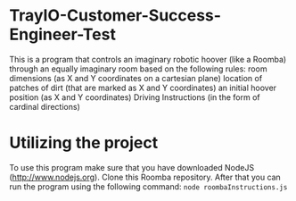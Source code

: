# TrayIO-Customer-Success-Engineer-Test
This is a program that controls an imaginary robotic hoover (like a Roomba) through an equally imaginary room based on the following rules: 
room dimensions (as X and Y coordinates on a cartesian plane)
location of patches of dirt (that are marked as X and Y coordinates)
an initial hoover position (as X and Y coordinates)
Driving Instructions (in the form of cardinal directions)

# Utilizing the project
To use this program make sure that you have downloaded NodeJS (http://www.nodejs.org).
Clone this Roomba repository.
After that you can run the program using the following command:
```node roombaInstructions.js```
